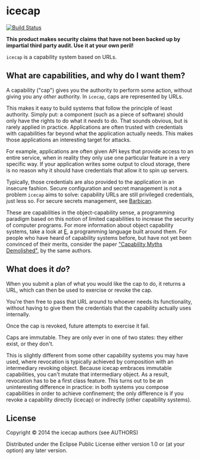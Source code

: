 # icecap

[![Build Status](https://travis-ci.org/lvh/icecap.svg)](https://travis-ci.org/lvh/icecap)

**This product makes security claims that have not been backed up by
  impartial third party audit. Use it at your own peril!**

`icecap` is a capability system based on URLs.

## What are capabilities, and why do I want them?

A capability ("cap") gives you the authority to perform some action,
without giving you any *other* authority. In `icecap`, caps are
represented by URLs.

This makes it easy to build systems that follow the principle of least
authority. Simply put: a component (such as a piece of software)
should only have the rights to do what it *needs* to do. That sounds
obvious, but is rarely applied in practice. Applications are often
trusted with credentials with capabilities far beyond what the
application actually needs. This makes those applications an
interesting target for attacks.

For example, applications are often given API keys that provide access
to an entire service, when in reality they only use one particular
feature in a very specific way. If your application writes some output
to cloud storage, there is no reason why it should have credentials
that allow it to spin up servers.

Typically, those credentials are also provided to the application in
an insecure fashion. Secure configuration and secret management is not
a problem `icecap` aims to solve: capability URLs are still privileged
credentials, just less so. For secure secrets management, see
[Barbican](https://wiki.openstack.org/wiki/Barbican).

These are capabilities in the object-capability sense, a programming
paradigm based on this notion of limited capabilities to increase the
security of computer programs. For more information about object
capability systems, take a look at [E][E], a programming language
built around them. For people who have heard of capability systems
before, but have not yet been convinced of their merits, consider the
paper ["Capability Myths Demolished"][CapMyths], by the same authors.

[E]: http://erights.org/
[CapMyths]: http://www.erights.org/elib/capability/duals/myths.html

## What does it *do*?

When you submit a plan of what you would like the cap to do, it
returns a URL, which can then be used to exercise or revoke the cap.

You're then free to pass that URL around to whoever needs its
functionality, without having to give them the credentials that the
capability actually uses internally.

Once the cap is revoked, future attempts to exercise it fail.

Caps are immutable. They are only ever in one of two states: they
either exist, or they don't.

This is slightly different from some other capability systems you may
have used, where revocation is typically achieved by composition with
an intermediary revoking object. Because icecap embraces immutable
capabilities, you can't mutate that intermediary object. As a result,
revocation has to be a first class feature. This turns out to be an
uninteresting difference in practice: in both systems you compose
capabilities in order to achieve confinement; the only difference is
if you revoke a capability directly (icecap) or indirectly (other
capability systems).

## License

Copyright © 2014 the icecap authors (see AUTHORS)

Distributed under the Eclipse Public License either version 1.0 or (at
your option) any later version.
